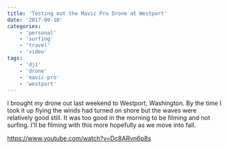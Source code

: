 ```yaml
---
title: 'Testing out the Mavic Pro Drone at Westport'
date: '2017-09-10'
categories:
    - 'personal'
    - 'surfing'
    - 'travel'
    - 'video'
tags:
    - 'dji'
    - 'drone'
    - 'mavic-pro'
    - 'westport'
---
```


I brought my drone out last weekend to Westport, Washington. By the time I took it up flying the winds had turned on shore but the waves were relatively good still. It was too good in the morning to be filming and not surfing. I'll be filming with this more hopefully as we move into fall.

https://www.youtube.com/watch?v=Dc8ARvn6p8s
